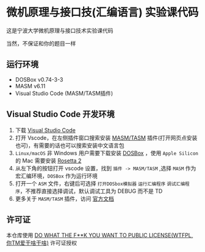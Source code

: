 # 微机原理与接口技(汇编语言) 实验课代码

这是宁波大学微机原理与接口技术实验课代码

当然，不保证和你的题目一样

## 运行环境

- DOSBox v0.74-3-3
- MASM v6.11
- Visual Studio Code (MASM/TASM插件)

## Visual Studio Code 开发环境

1. 下载 [Visual Studio Code](https://code.visualstudio.com/)
2. 打开 Vscode，在左侧插件窗口搜索安装 [MASM/TASM](https://marketplace.visualstudio.com/items?itemName=xsro.masm-tasm) 插件(打开网页点安装也可)，有需要的话也可以搜索安装中文语言包
3. `Linux/macOS` 非 Windows 用户需要下载安装 [DOSBox](https://www.dosbox.com/download.php?main=1) ，使用 `Apple Silicon` 的 Mac 需要安装 [Rosetta 2](https://support.apple.com/zh-cn/HT211861)
4. 从左下角的按钮打开 vscode 设置，找到 `插件 -> MASM/TASM` ,选择 `MASM` 作为宏汇编环境，`DOSBox` 作为运行环境
5. 打开一个 `ASM` 文件，右键后可选择 `打开DOSbox模拟器` `运行汇编程序` `调试汇编程序`，不推荐直接选择调试，默认调试工具为 DEBUG 而不是 TD
6. 更多关于 `MASM/TASM` 插件，访问 [官方文档](https://gitee.com/dosasm/masm-tasm/)

## 许可证

本仓库使用 [DO WHAT THE F**K YOU WANT TO PUBLIC LICENSE(WTFPL, 你TM爱干啥干啥)](./LICENSE) 许可证授权